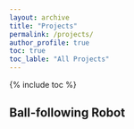 ```yaml
---
layout: archive
title: "Projects"
permalink: /projects/
author_profile: true
toc: true
toc_lable: "All Projects"
---
```


{% include toc %}

## Ball-following Robot

